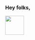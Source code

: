 ### Hey folks, 
<img src="https://i.giphy.com/media/xUPGcigl4eOfc6hA5y/giphy.webp" width="60px">
<!--
**schoto/schoto** is a ✨ _special_ ✨ repository because its `README.md` (this file) appears on your GitHub profile.

Here are some ideas to get you started: -->
- 🔭 I’m currently working on simple projects with HTML/CSS/JS
- 🌱 I’m learning also C# to better understand the basics of programming
- 📫 How to reach me:
      by mail: schoto@protonmail.com
- ⚡ Fun fact: I like Lipton Ice Tea
